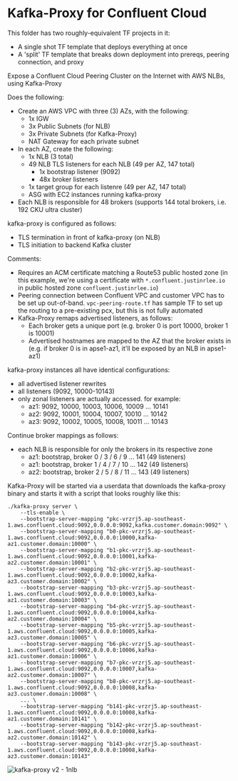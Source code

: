 # Kafka-Proxy for Confluent Cloud

This folder has two roughly-equivalent TF projects in it:
* A single shot TF template that deploys everything at once
* A 'split' TF template that breaks down deployment into prereqs, peering connection, and proxy

Expose a Confluent Cloud Peering Cluster on the Internet with AWS NLBs, using Kafka-Proxy

Does the following:
* Create an AWS VPC with three (3) AZs, with the following:
    * 1x IGW
    * 3x Public Subnets (for NLB)
    * 3x Private Subnets (for Kafka-Proxy)
    * NAT Gateway for each private subnet
* In each AZ, create the following:
    * 1x NLB (3 total)
    * 49 NLB TLS listeners for each NLB (49 per AZ, 147 total)
        * 1x bootstrap listener (9092)
        * 48x broker listeners
    * 1x target group for each listenre (49 per AZ, 147 total)
    * ASG with EC2 instances running kafka-proxy
* Each NLB is responsible for 48 brokers (supports 144 total brokers, i.e. 192 CKU ultra cluster)

kafka-proxy is configured as follows:
* TLS termination in front of kafka-proxy (on NLB)
* TLS initiation to backend Kafka cluster

Comments:
* Requires an ACM certificate matching a Route53 public hosted zone (in this example, we're using a certificate with `*.confluent.justinrlee.io` in public hosted zone `confluent.justinrlee.io`)
* Peering connection between Confluent VPC and customer VPC has to be set up out-of-band. `vpc-peering-route.tf` has sample TF to set up the routing to a pre-existing pcx, but this is not fully automated
* Kafka-Proxy remaps advertised listeners, as follows:
    * Each broker gets a unique port (e.g. broker 0 is port 10000, broker 1 is 10001)
    * Advertised hostnames are mapped to the AZ that the broker exists in (e.g. if broker 0 is in apse1-az1, it'll be exposed by an NLB in apse1-az1)

kafka-proxy instances all have identical configurations:

* all advertised listener rewrites
* all listeners (9092, 10000-10143)
* only zonal listeners are actually accessed. for example:
    * az1: 9092, 10000, 10003, 10006, 10009 ... 10141
    * az2: 9092, 10001, 10004, 10007, 10010 ... 10142
    * az3: 9092, 10002, 10005, 10008, 10011 ... 10143

Continue broker mappings as follows:
* each NLB is responsible for only the brokers in its respective zone
    * az1: bootstrap, broker 0 / 3 / 6 /  9 ... 141 (49 listeners)
    * az1: bootstrap, broker 1 / 4 / 7 / 10 ... 142 (49 listeners)
    * az2: bootstrap, broker 2 / 5 / 8 / 11 ... 143 (49 listeners)

Kafka-Proxy will be started via a userdata that downloads the kafka-proxy binary and starts it with a script that looks roughly like this:

```shell
./kafka-proxy server \
    --tls-enable \
    --bootstrap-server-mapping "pkc-vrzrj5.ap-southeast-1.aws.confluent.cloud:9092,0.0.0.0:9092,kafka.customer.domain:9092" \
    --bootstrap-server-mapping "b0-pkc-vrzrj5.ap-southeast-1.aws.confluent.cloud:9092,0.0.0.0:10000,kafka-az1.customer.domain:10000" \
    --bootstrap-server-mapping "b1-pkc-vrzrj5.ap-southeast-1.aws.confluent.cloud:9092,0.0.0.0:10001,kafka-az2.customer.domain:10001" \
    --bootstrap-server-mapping "b2-pkc-vrzrj5.ap-southeast-1.aws.confluent.cloud:9092,0.0.0.0:10002,kafka-az3.customer.domain:10002" \
    --bootstrap-server-mapping "b3-pkc-vrzrj5.ap-southeast-1.aws.confluent.cloud:9092,0.0.0.0:10003,kafka-az1.customer.domain:10003" \
    --bootstrap-server-mapping "b4-pkc-vrzrj5.ap-southeast-1.aws.confluent.cloud:9092,0.0.0.0:10004,kafka-az2.customer.domain:10004" \
    --bootstrap-server-mapping "b5-pkc-vrzrj5.ap-southeast-1.aws.confluent.cloud:9092,0.0.0.0:10005,kafka-az3.customer.domain:10005" \
    --bootstrap-server-mapping "b6-pkc-vrzrj5.ap-southeast-1.aws.confluent.cloud:9092,0.0.0.0:10006,kafka-az1.customer.domain:10006" \
    --bootstrap-server-mapping "b7-pkc-vrzrj5.ap-southeast-1.aws.confluent.cloud:9092,0.0.0.0:10007,kafka-az2.customer.domain:10007" \
    --bootstrap-server-mapping "b8-pkc-vrzrj5.ap-southeast-1.aws.confluent.cloud:9092,0.0.0.0:10008,kafka-az3.customer.domain:10008" \
    ... \
    --bootstrap-server-mapping "b141-pkc-vrzrj5.ap-southeast-1.aws.confluent.cloud:9092,0.0.0.0:10008,kafka-az1.customer.domain:10141" \
    --bootstrap-server-mapping "b142-pkc-vrzrj5.ap-southeast-1.aws.confluent.cloud:9092,0.0.0.0:10008,kafka-az2.customer.domain:10142" \
    --bootstrap-server-mapping "b143-pkc-vrzrj5.ap-southeast-1.aws.confluent.cloud:9092,0.0.0.0:10008,kafka-az3.customer.domain:10143"
```

![kafka-proxy v2 - 1nlb](https://github.com/user-attachments/assets/415928f5-ae7d-48c9-b9e8-ed650dd56b5b)
